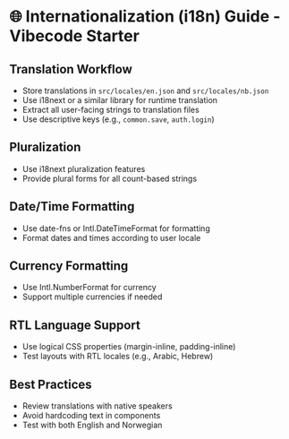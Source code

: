 # 🌐 Internationalization (i18n) Guide - Vibecode Starter

## Translation Workflow
- Store translations in `src/locales/en.json` and `src/locales/nb.json`
- Use i18next or a similar library for runtime translation
- Extract all user-facing strings to translation files
- Use descriptive keys (e.g., `common.save`, `auth.login`)

## Pluralization
- Use i18next pluralization features
- Provide plural forms for all count-based strings

## Date/Time Formatting
- Use date-fns or Intl.DateTimeFormat for formatting
- Format dates and times according to user locale

## Currency Formatting
- Use Intl.NumberFormat for currency
- Support multiple currencies if needed

## RTL Language Support
- Use logical CSS properties (margin-inline, padding-inline)
- Test layouts with RTL locales (e.g., Arabic, Hebrew)

## Best Practices
- Review translations with native speakers
- Avoid hardcoding text in components
- Test with both English and Norwegian 